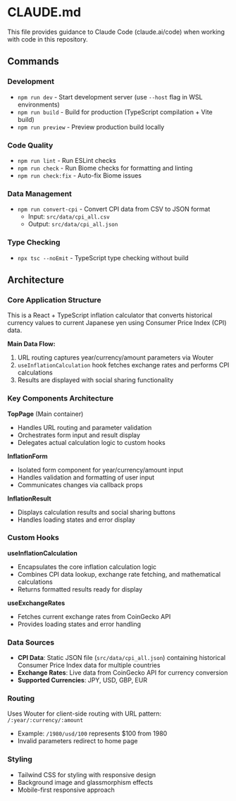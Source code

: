 # CLAUDE.md

This file provides guidance to Claude Code (claude.ai/code) when working with code in this repository.

## Commands

### Development
- `npm run dev` - Start development server (use `--host` flag in WSL environments)
- `npm run build` - Build for production (TypeScript compilation + Vite build)
- `npm run preview` - Preview production build locally

### Code Quality
- `npm run lint` - Run ESLint checks
- `npm run check` - Run Biome checks for formatting and linting
- `npm run check:fix` - Auto-fix Biome issues

### Data Management
- `npm run convert-cpi` - Convert CPI data from CSV to JSON format
  - Input: `src/data/cpi_all.csv`
  - Output: `src/data/cpi_all.json`

### Type Checking
- `npx tsc --noEmit` - TypeScript type checking without build

## Architecture

### Core Application Structure
This is a React + TypeScript inflation calculator that converts historical currency values to current Japanese yen using Consumer Price Index (CPI) data.

**Main Data Flow:**
1. URL routing captures year/currency/amount parameters via Wouter
2. `useInflationCalculation` hook fetches exchange rates and performs CPI calculations
3. Results are displayed with social sharing functionality

### Key Components Architecture

**TopPage** (Main container)
- Handles URL routing and parameter validation
- Orchestrates form input and result display
- Delegates actual calculation logic to custom hooks

**InflationForm** 
- Isolated form component for year/currency/amount input
- Handles validation and formatting of user input
- Communicates changes via callback props

**InflationResult**
- Displays calculation results and social sharing buttons
- Handles loading states and error display

### Custom Hooks

**useInflationCalculation**
- Encapsulates the core inflation calculation logic
- Combines CPI data lookup, exchange rate fetching, and mathematical calculations
- Returns formatted results ready for display

**useExchangeRates**
- Fetches current exchange rates from CoinGecko API
- Provides loading states and error handling

### Data Sources
- **CPI Data**: Static JSON file (`src/data/cpi_all.json`) containing historical Consumer Price Index data for multiple countries
- **Exchange Rates**: Live data from CoinGecko API for currency conversion
- **Supported Currencies**: JPY, USD, GBP, EUR

### Routing
Uses Wouter for client-side routing with URL pattern: `/:year/:currency/:amount`
- Example: `/1980/usd/100` represents $100 from 1980
- Invalid parameters redirect to home page

### Styling
- Tailwind CSS for styling with responsive design
- Background image and glassmorphism effects
- Mobile-first responsive approach